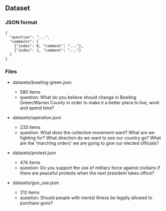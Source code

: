 ## Dataset

### JSON format
```
{
  "question": "...",
  "comments": [
    {"index": 0, "comment": "..."},
    {"index": 1, "comment": "..."}
  ]
}
```

### Files
- datasets/bowling-green.json 
  - 580 items   
  - question: What do you believe should change in Bowling Green/Warren County in order to make it a better place to live, work and spend time?

- datasets/operation.json 
  - 233 items 
  - question: What does the collective movement want? What are we fighting for? What direction do we want to see our country go? What are the ‘marching orders’ we are going to give our elected officials?

- datasets/protest.json 
  - 474 items 
  - question: Do you support the use of military force against civilians if there are peaceful protests when the next president takes office?

- datasets/gun_use.json 
  - 212 items 
  - question: Should people with mental illness be legally allowed to purchase guns?



